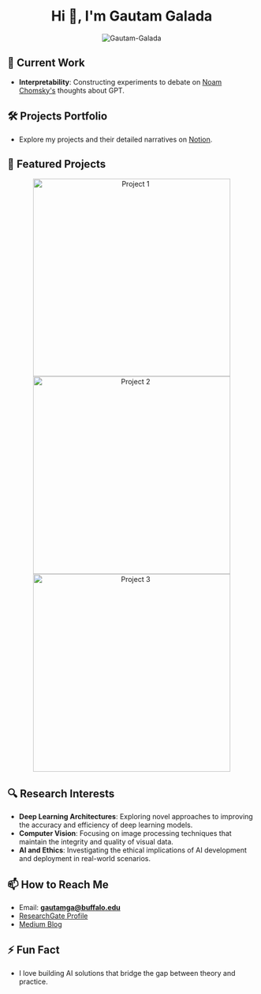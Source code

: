 <h1 align="center">Hi 👋, I'm Gautam Galada</h1>

<p align="center">
  <img src="https://komarev.com/ghpvc/?username=anorak-7&label=Profile%20views&color=0e75b6&style=flat" alt="Gautam-Galada" />
</p>

## 🔭 Current Work
- **Interpretability**: Constructing experiments to debate on [Noam Chomsky's](https://www.nytimes.com/2023/03/08/opinion/noam-chomsky-chatgpt-ai.html) thoughts about GPT.

## 🛠 Projects Portfolio
- Explore my projects and their detailed narratives on [Notion](https://early-spark-167.notion.site/Anoraks-Portfolio-6d51f4c958be4bcc85f7555ac19a7649).

## 🎨 Featured Projects

<p align="center">
  <img src="https://github.com/user-attachments/assets/96119324-f3dd-4cf2-9194-68454e60302c" alt="Project 1" width="400"/>
  <img src="https://github.com/user-attachments/assets/70e7d3fb-154e-4238-9124-477f75084f8e" alt="Project 2" width="400"/>
  <img src="https://github.com/user-attachments/assets/8412ed2a-4818-461d-acf0-f2b88e08ffe6" alt="Project 3" width="400"/>
</p>

## 🔍 Research Interests

- **Deep Learning Architectures**: Exploring novel approaches to improving the accuracy and efficiency of deep learning models.
- **Computer Vision**: Focusing on image processing techniques that maintain the integrity and quality of visual data.
- **AI and Ethics**: Investigating the ethical implications of AI development and deployment in real-world scenarios.

## 📫 How to Reach Me
- Email: **gautamga@buffalo.edu**
- [ResearchGate Profile](https://www.researchgate.net/profile/Gautam-Galada)
- [Medium Blog](https://medium.com/@gautamgalada1105)

## ⚡ Fun Fact
- I love building AI solutions that bridge the gap between theory and practice.
